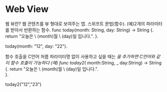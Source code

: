 # Web View 
웹 뷰란? 웹 콘텐츠를 뷰 형대로 보여주는 앱. 
스위프트 문법(함수). 
(예)2개의 파라미터를 받아서 반환하는 함수. 
func today(month: String, day: String) -> String {. 
    return "오늘은 \ (month)월 \ (day)일 입니다.". 
}. 

today(month: "12", day: "22"). 

함수 호출을 C언어 처름 파라미터명 없이 사용하고 싶을 때는 _을 추가하면 C언어와 같이 함수 호출이 가능하다
(예)
func today2(_ month:String, _ day:String) -> String {. 
    return "오늘은 \ (month)월 \ (day)일 입니다.".  
}. 

today2("12","23")  

